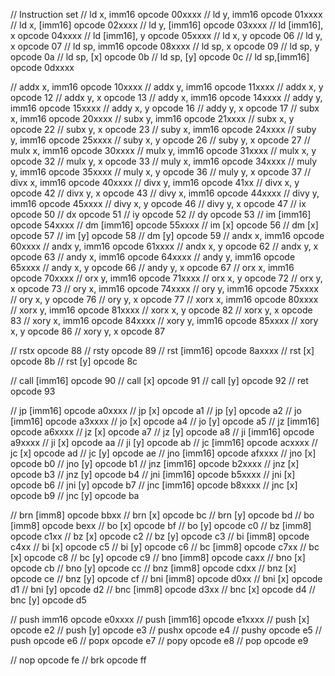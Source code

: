 // Instruction set
// ld   x, imm16   opcode 00xxxx
// ld   y, imm16   opcode 01xxxx
// ld   x, [imm16] opcode 02xxxx
// ld   y, [imm16] opcode 03xxxx
// ld   [imm16], x opcode 04xxxx
// ld   [imm16], y opcode 05xxxx
// ld   x, y       opcode 06
// ld   y, x       opcode 07
// ld   sp, imm16  opcode 08xxxx
// ld   sp, x      opcode 09
// ld   sp, y      opcode 0a
// ld   sp, [x]    opcode 0b
// ld   sp, [y]    opcode 0c
// ld   sp,[imm16] opcode 0dxxxx

// addx x, imm16   opcode 10xxxx
// addx y, imm16   opcode 11xxxx
// addx x, y       opcode 12
// addx y, x       opcode 13
// addy x, imm16   opcode 14xxxx
// addy y, imm16   opcode 15xxxx
// addy x, y       opcode 16
// addy y, x       opcode 17
// subx x, imm16   opcode 20xxxx
// subx y, imm16   opcode 21xxxx
// subx x, y       opcode 22
// subx y, x       opcode 23
// suby x, imm16   opcode 24xxxx
// suby y, imm16   opcode 25xxxx
// suby x, y       opcode 26
// suby y, x       opcode 27
// mulx x, imm16   opcode 30xxxx
// mulx y, imm16   opcode 31xxxx
// mulx x, y       opcode 32
// mulx y, x       opcode 33
// muly x, imm16   opcode 34xxxx
// muly y, imm16   opcode 35xxxx
// muly x, y       opcode 36
// muly y, x       opcode 37
// divx x, imm16   opcode 40xxxx
// divx y, imm16   opcode 41xx
// divx x, y       opcode 42
// divx y, x       opcode 43
// divy x, imm16   opcode 44xxxx
// divy y, imm16   opcode 45xxxx
// divy x, y       opcode 46
// divy y, x       opcode 47
// ix              opcode 50
// dx              opcode 51
// iy              opcode 52
// dy              opcode 53
// im [imm16]      opcode 54xxxx
// dm [imm16]      opcode 55xxxx
// im [x]          opcode 56
// dm [x]          opcode 57
// im [y]          opcode 58
// dm [y]          opcode 59
// andx x, imm16   opcode 60xxxx
// andx y, imm16   opcode 61xxxx
// andx x, y       opcode 62
// andx y, x       opcode 63
// andy x, imm16   opcode 64xxxx
// andy y, imm16   opcode 65xxxx
// andy x, y       opcode 66
// andy y, x       opcode 67
// orx  x, imm16   opcode 70xxxx
// orx  y, imm16   opcode 71xxxx
// orx  x, y       opcode 72
// orx  y, x       opcode 73
// ory  x, imm16   opcode 74xxxx
// ory  y, imm16   opcode 75xxxx
// ory  x, y       opcode 76
// ory  y, x       opcode 77
// xorx x, imm16   opcode 80xxxx
// xorx y, imm16   opcode 81xxxx
// xorx x, y       opcode 82
// xorx y, x       opcode 83
// xory x, imm16   opcode 84xxxx
// xory y, imm16   opcode 85xxxx
// xory x, y       opcode 86
// xory y, x       opcode 87

// rstx            opcode 88
// rsty            opcode 89
// rst  [imm16]    opcode 8axxxx
// rst  [x]        opcode 8b
// rst  [y]        opcode 8c

// call [imm16]    opcode 90
// call [x]        opcode 91
// call [y]        opcode 92
// ret             opcode 93

// jp   [imm16]    opcode a0xxxx
// jp   [x]        opcode a1
// jp   [y]        opcode a2
// jo   [imm16]    opcode a3xxxx
// jo   [x]        opcode a4
// jo   [y]        opcode a5
// jz   [imm16]    opcode a6xxxx
// jz   [x]        opcode a7
// jz   [y]        opcode a8
// ji   [imm16]    opcode a9xxxx
// ji   [x]        opcode aa
// ji   [y]        opcode ab
// jc   [imm16]    opcode acxxxx
// jc   [x]        opcode ad
// jc   [y]        opcode ae
// jno  [imm16]    opcode afxxxx
// jno  [x]        opcode b0
// jno  [y]        opcode b1
// jnz  [imm16]    opcode b2xxxx
// jnz  [x]        opcode b3
// jnz  [y]        opcode b4
// jni  [imm16]    opcode b5xxxx
// jni  [x]        opcode b6
// jni  [y]        opcode b7
// jnc  [imm16]    opcode b8xxxx
// jnc  [x]        opcode b9
// jnc  [y]        opcode ba

// brn  [imm8]     opcode bbxx
// brn  [x]        opcode bc
// brn  [y]        opcode bd
// bo   [imm8]     opcode bexx
// bo   [x]        opcode bf
// bo   [y]        opcode c0
// bz   [imm8]     opcode c1xx
// bz   [x]        opcode c2
// bz   [y]        opcode c3
// bi   [imm8]     opcode c4xx
// bi   [x]        opcode c5
// bi   [y]        opcode c6
// bc   [imm8]     opcode c7xx
// bc   [x]        opcode c8
// bc   [y]        opcode c9
// bno  [imm8]     opcode caxx
// bno  [x]        opcode cb
// bno  [y]        opcode cc
// bnz  [imm8]     opcode cdxx
// bnz  [x]        opcode ce
// bnz  [y]        opcode cf
// bni  [imm8]     opcode d0xx
// bni  [x]        opcode d1
// bni  [y]        opcode d2
// bnc  [imm8]     opcode d3xx
// bnc  [x]        opcode d4
// bnc  [y]        opcode d5

// push imm16      opcode e0xxxx
// push [imm16]    opcode e1xxxx
// push [x]        opcode e2
// push [y]        opcode e3
// pushx           opcode e4
// pushy           opcode e5
// push            opcode e6
// popx            opcode e7
// popy            opcode e8
// pop             opcode e9

// nop             opcode fe
// brk             opcode ff
